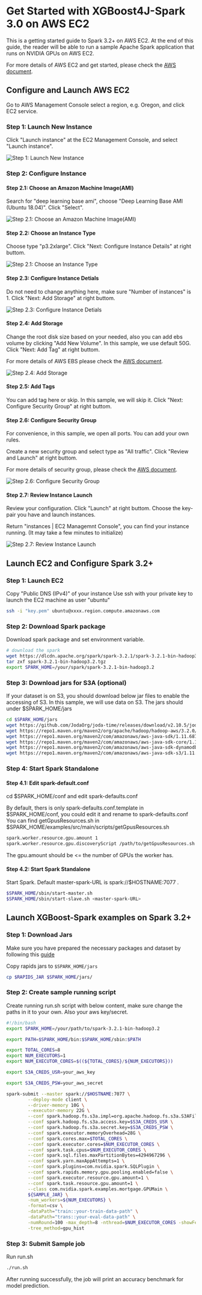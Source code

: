 # Get Started with XGBoost4J-Spark 3.0 on AWS EC2

This is a getting started guide to Spark 3.2+ on AWS EC2. At the end of this guide, the reader will be able to run a sample Apache Spark application that runs on NVIDIA GPUs on AWS EC2.

For more details of AWS EC2 and get started, please check the [AWS document](https://aws.amazon.com/ec2/getting-started/).

## Configure and Launch AWS EC2

Go to AWS Management Console select a region, e.g. Oregon, and click EC2 service.

### Step 1:  Launch New Instance

Click "Launch instance" at the EC2 Management Console, and select "Launch instance".

![Step 1:  Launch New Instance](pics/ec2_step1.png)

### Step 2:  Configure Instance

#### Step 2.1: Choose an Amazon Machine Image(AMI)

Search for "deep learning base ami", choose "Deep Learning Base AMI (Ubuntu 18.04)". Click "Select".

![Step 2.1: Choose an Amazon Machine Image(AMI)](pics/ec2_step2-1.png)

#### Step 2.2: Choose an Instance Type

Choose type "p3.2xlarge". Click "Next: Configure Instance Details" at right buttom.

![Step 2.1: Choose an Instance Type](pics/ec2_step2-2.png)

#### Step 2.3: Configure Instance Detials

Do not need to change anything here, make sure "Number of instances" is 1. Click "Next: Add Storage" at right buttom.

![Step 2.3: Configure Instance Detials](pics/ec2_step2-3.png)

#### Step 2.4: Add Storage

Change the root disk size based on your needed, also you can add ebs volume by clicking "Add New Volume". In this sample, we use default 50G. Click "Next: Add Tag" at right buttom.

For more details of AWS EBS please check the [AWS document](https://docs.aws.amazon.com/AWSEC2/latest/UserGuide/AmazonEBS.html).

![Step 2.4: Add Storage](pics/ec2_step2-4.png)

#### Step 2.5: Add Tags

You can add tag here or skip. In this sample, we will skip it. Click "Next: Configure Security Group" at right buttom.

#### Step 2.6: Configure Security Group

For convenience, in this sample, we open all ports. You can add your own rules.

Create a new security group and select type as "All traffic". Click "Review and Launch" at right buttom.

For more details of security group, please check the [AWS document](https://docs.aws.amazon.com/AWSEC2/latest/UserGuide/ec2-security-groups.html).

![Step 2.6: Configure Security Group](pics/ec2_step2-6.png)

#### Step 2.7: Review Instance Launch

Review your configuration. Click "Launch" at right buttom. Choose the key-pair you have and launch instances.

Return "instances | EC2 Managemnt Console", you can find your instance running. (It may take a few minutes to initialize)

![Step 2.7: Review Instance Launch](pics/ec2_step2-7.png)

## Launch EC2 and Configure Spark 3.2+

### Step 1:  Launch EC2

Copy "Public DNS (IPv4)" of your instance 
Use ssh with your private key to launch the EC2 machine as user "ubuntu"

``` bash
ssh -i "key.pem" ubuntu@xxxx.region.compute.amazonaws.com
```

### Step 2: Download Spark package

Download spark package and set environment variable.

``` bash
# download the spark
wget https://dlcdn.apache.org/spark/spark-3.2.1/spark-3.2.1-bin-hadoop3.2.tgz
tar zxf spark-3.2.1-bin-hadoop3.2.tgz
export SPARK_HOME=/your/spark/spark-3.2.1-bin-hadoop3.2
```

### Step 3: Download jars for S3A (optional)

If your dataset is on S3, you should download below jar files to enable the accessing of S3. In this sample, we will use data on S3.
The jars should under $SPARK_HOME/jars

``` bash
cd $SPARK_HOME/jars
wget https://github.com/JodaOrg/joda-time/releases/download/v2.10.5/joda-time-2.10.5.jar
wget https://repo1.maven.org/maven2/org/apache/hadoop/hadoop-aws/3.2.0/hadoop-aws-3.2.0.jar
wget https://repo1.maven.org/maven2/com/amazonaws/aws-java-sdk/1.11.687/aws-java-sdk-1.11.687.jar
wget https://repo1.maven.org/maven2/com/amazonaws/aws-java-sdk-core/1.11.687/aws-java-sdk-core-1.11.687.jar
wget https://repo1.maven.org/maven2/com/amazonaws/aws-java-sdk-dynamodb/1.11.687/aws-java-sdk-dynamodb-1.11.687.jar
wget https://repo1.maven.org/maven2/com/amazonaws/aws-java-sdk-s3/1.11.687/aws-java-sdk-s3-1.11.687.jar
```

### Step 4: Start Spark Standalone

#### Step 4.1: Edit spark-default.conf

cd $SPARK_HOME/conf and edit spark-defaults.conf

By default, thers is only spark-defaults.conf.template in $SPARK_HOME/conf, you could edit it and rename to spark-defaults.conf
You can find getGpusResources.sh in $SPARK_HOME/examples/src/main/scripts/getGpusResources.sh

``` bash
spark.worker.resource.gpu.amount 1
spark.worker.resource.gpu.discoveryScript /path/to/getGpusResources.sh
```

The gpu.amount should be <= the number of GPUs the worker has.

#### Step 4.2: Start Spark Standalone

Start Spark. Default master-spark-URL is spark://$HOSTNAME:7077 . 

``` bash
$SPARK_HOME/sbin/start-master.sh
$SPARK_HOME/sbin/start-slave.sh <master-spark-URL>
```

## Launch XGBoost-Spark examples on Spark 3.2+

### Step 1: Download Jars

Make sure you have prepared the necessary packages and dataset by following this [guide](/docs/get-started/xgboost-examples/prepare-package-data/preparation-scala.md)

Copy rapids jars to `$SPARK_HOME/jars`

``` bash
cp $RAPIDS_JAR $SPARK_HOME/jars/
```

### Step 2: Create sample running script

Create running run.sh script with below content, make sure change the paths in it to your own. Also your aws key/secret.

``` bash
#!/bin/bash
export SPARK_HOME=/your/path/to/spark-3.2.1-bin-hadoop3.2

export PATH=$SPARK_HOME/bin:$SPARK_HOME/sbin:$PATH

export TOTAL_CORES=8
export NUM_EXECUTORS=1
export NUM_EXECUTOR_CORES=$((${TOTAL_CORES}/${NUM_EXECUTORS}))

export S3A_CREDS_USR=your_aws_key

export S3A_CREDS_PSW=your_aws_secret

spark-submit --master spark://$HOSTNAME:7077 \
        --deploy-mode client \
        --driver-memory 10G \
        --executor-memory 22G \
        --conf spark.hadoop.fs.s3a.impl=org.apache.hadoop.fs.s3a.S3AFileSystem \
        --conf spark.hadoop.fs.s3a.access.key=$S3A_CREDS_USR \
        --conf spark.hadoop.fs.s3a.secret.key=$S3A_CREDS_PSW \
        --conf spark.executor.memoryOverhead=28G \
        --conf spark.cores.max=$TOTAL_CORES \
        --conf spark.executor.cores=$NUM_EXECUTOR_CORES \
        --conf spark.task.cpus=$NUM_EXECUTOR_CORES \
        --conf spark.sql.files.maxPartitionBytes=4294967296 \
        --conf spark.yarn.maxAppAttempts=1 \
        --conf spark.plugins=com.nvidia.spark.SQLPlugin \
        --conf spark.rapids.memory.gpu.pooling.enabled=false \
        --conf spark.executor.resource.gpu.amount=1 \
        --conf spark.task.resource.gpu.amount=1 \
        --class com.nvidia.spark.examples.mortgage.GPUMain \
        ${SAMPLE_JAR} \
        -num_workers=${NUM_EXECUTORS} \
        -format=csv \
        -dataPath="train::your-train-data-path" \
        -dataPath="trans::your-eval-data-path" \
        -numRound=100 -max_depth=8 -nthread=$NUM_EXECUTOR_CORES -showFeatures=0 \
        -tree_method=gpu_hist
```

### Step 3: Submit Sample job

Run run.sh

``` bash
./run.sh
```

After running successfully, the job will print an accuracy benchmark for model prediction.  
